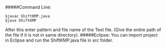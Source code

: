#####Command Line:
```
$javac ShiftKMP.java
$java ShiftKMP
```
After this enter pattern and file name of the Text file.
(Give the entire path of the file if it is not in same directory).
#####Eclipse:
You can import project in Eclipse and run the ShiftKMP.java file in src folder.

